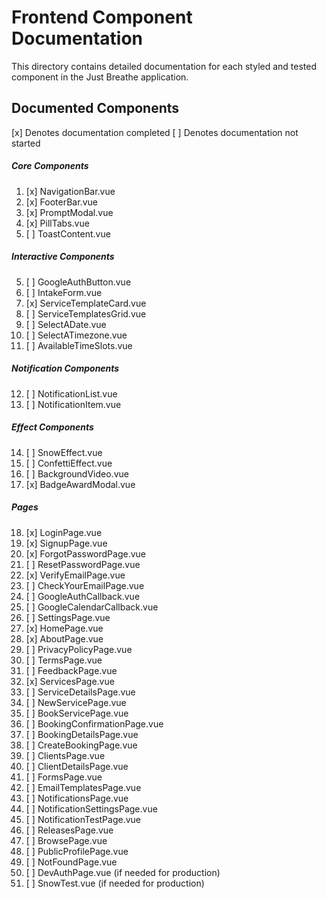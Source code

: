 # Frontend Component Documentation

This directory contains detailed documentation for each styled and tested component in the Just Breathe application.

## Documented Components

[x] Denotes documentation completed
[ ] Denotes documentation not started

##### Core Components
1. [x] NavigationBar.vue
2. [x] FooterBar.vue
3. [x] PromptModal.vue
4. [x] PillTabs.vue
5. [ ] ToastContent.vue

##### Interactive Components
5. [ ] GoogleAuthButton.vue
6. [ ] IntakeForm.vue
7. [x] ServiceTemplateCard.vue
8. [ ] ServiceTemplatesGrid.vue
9. [ ] SelectADate.vue
10. [ ] SelectATimezone.vue
11. [ ] AvailableTimeSlots.vue

##### Notification Components
12. [ ] NotificationList.vue
13. [ ] NotificationItem.vue

##### Effect Components
14. [ ] SnowEffect.vue
15. [ ] ConfettiEffect.vue
16. [ ] BackgroundVideo.vue
17. [x] BadgeAwardModal.vue

##### Pages 
18. [x] LoginPage.vue
19. [x] SignupPage.vue
20. [x] ForgotPasswordPage.vue
21. [ ] ResetPasswordPage.vue
22. [x] VerifyEmailPage.vue
23. [ ] CheckYourEmailPage.vue
24. [ ] GoogleAuthCallback.vue
25. [ ] GoogleCalendarCallback.vue
26. [ ] SettingsPage.vue
27. [x] HomePage.vue
28. [x] AboutPage.vue
29. [ ] PrivacyPolicyPage.vue
30. [ ] TermsPage.vue
31. [ ] FeedbackPage.vue
32. [x] ServicesPage.vue
33. [ ] ServiceDetailsPage.vue
34. [ ] NewServicePage.vue
35. [ ] BookServicePage.vue
36. [ ] BookingConfirmationPage.vue
37. [ ] BookingDetailsPage.vue
38. [ ] CreateBookingPage.vue
39. [ ] ClientsPage.vue
40. [ ] ClientDetailsPage.vue
41. [ ] FormsPage.vue
42. [ ] EmailTemplatesPage.vue
43. [ ] NotificationsPage.vue
44. [ ] NotificationSettingsPage.vue
45. [ ] NotificationTestPage.vue
46. [ ] ReleasesPage.vue
47. [ ] BrowsePage.vue
48. [ ] PublicProfilePage.vue
49. [ ] NotFoundPage.vue
50. [ ] DevAuthPage.vue (if needed for production)
51. [ ] SnowTest.vue (if needed for production)